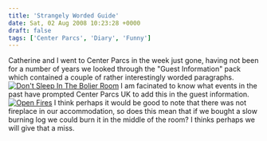 ```yaml
---
title: 'Strangely Worded Guide'
date: Sat, 02 Aug 2008 10:23:28 +0000
draft: false
tags: ['Center Parcs', 'Diary', 'Funny']
---
```


Catherine and I went to Center Parcs in the week just gone, having not been for a number of years we looked through the "Guest Information" pack which contained a couple of rather interestingly worded paragraphs. [![Don't Sleep In The Bolier Room](/uploads/2008/08/dontsleepinboilerroom.jpg "CP08 Don't Sleep In The Bolier Room")](/uploads/2008/08/dontsleepinboilerroom.jpg) I am facinated to know what events in the past have prompted Center Parcs UK to add this in the guest information. [![Open Fires](/uploads/2008/08/openfires.jpg "CP08 - Open Fires")](/uploads/2008/08/openfires.jpg) I think perhaps it would be good to note that there was not fireplace in our accommodation, so does this mean that if we bought a slow burning log we could burn it in the middle of the room? I thinks perhaps we will give that a miss.